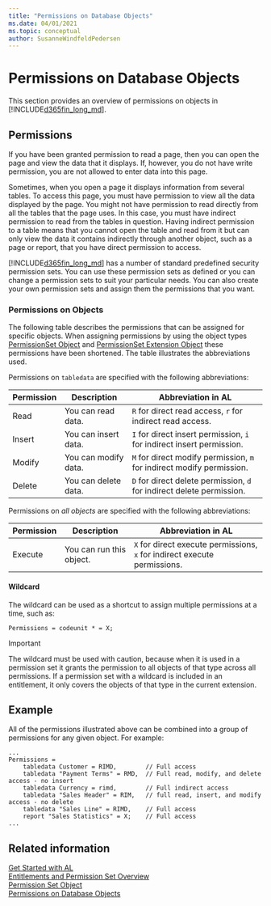 ```yaml
---
title: "Permissions on Database Objects"
ms.date: 04/01/2021
ms.topic: conceptual
author: SusanneWindfeldPedersen
---
```


# Permissions on Database Objects

This section provides an overview of permissions on objects in [!INCLUDE[d365fin_long_md](includes/d365fin_long_md.md)].
  
## Permissions

If you have been granted permission to read a page, then you can open the page and view the data that it displays. If, however, you do not have write permission, you are not allowed to enter data into this page.  
  
Sometimes, when you open a page it displays information from several tables. To access this page, you must have permission to view all the data displayed by the page. You might not have permission to read directly from all the tables that the page uses. In this case, you must have indirect permission to read from the tables in question. Having indirect permission to a table means that you cannot open the table and read from it but can only view the data it contains indirectly through another object, such as a page or report, that you have direct permission to access.  
  
[!INCLUDE[d365fin_long_md](includes/d365fin_long_md.md)] has a number of standard predefined security permission sets. You can use these permission sets as defined or you can change a permission sets to suit your particular needs. You can also create your own permission sets and assign them the permissions that you want.  
  
### Permissions on Objects  

The following table describes the permissions that can be assigned for specific objects. When assigning permissions by using the object types [PermissionSet Object](devenv-permissionset-object.md) and [PermissionSet Extension Object](devenv-permissionset-ext-object.md) these permissions have been shortened. The table illustrates the abbreviations used.

Permissions on `tabledata` are specified with the following abbreviations:

|Permission|Description|Abbreviation in AL  |
|----------|-----------------|----------|
|Read      |You can read data.| `R` for direct read access, `r` for indirect read access. |
|Insert    |You can insert data.| `I` for direct insert permission, `i` for indirect insert permission. |
|Modify    |You can modify data.| `M` for direct modify permission, `m` for indirect modify permission. |
|Delete    |You can delete data.| `D` for direct delete permission, `d` for indirect delete permission.| 

Permissions on *all objects* are specified with the following abbreviations:

|Permission|Description|Abbreviation in AL  |
|----------|-----------------|----------|
|Execute   |You can run this object. | `X` for direct execute permissions, `x` for indirect execute permissions. |

#### Wildcard

The wildcard can be used as a shortcut to assign multiple permissions at a time, such as:

```al
Permissions = codeunit * = X;
```

> [!IMPORTANT]  
> The wildcard must be used with caution, because when it is used in a permission set it grants the permission to all objects of that type across all permissions. If a permission set with a wildcard is included in an entitlement, it only covers the objects of that type in the current extension.

## Example

All of the permissions illustrated above can be combined into a group of permissions for any given object. For example:

```al
...
Permissions =     
    tabledata Customer = RIMD,        // Full access
    tabledata "Payment Terms" = RMD,  // Full read, modify, and delete access - no insert
    tabledata Currency = rimd,        // Full indirect access
    tabledata "Sales Header" = RIM,   // full read, insert, and modify access - no delete
    tabledata "Sales Line" = RIMD,    // Full access
    report "Sales Statistics" = X;    // Full access
...
```

## Related information

[Get Started with AL](devenv-get-started.md)  
[Entitlements and Permission Set Overview](devenv-entitlements-and-permissionsets-overview.md)  
[Permission Set Object](devenv-permissionset-object.md)  
[Permissions on Database Objects](devenv-permissions-on-database-objects.md)  